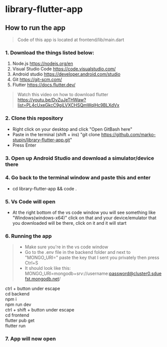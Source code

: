 # library-flutter-app
## How to run the app
> Code of this app is located at frontend/lib/main.dart
### 1. Download the things listed below:
1. Node.js https://nodejs.org/en
2. Visual Studio Code https://code.visualstudio.com/
3. Android studio https://developer.android.com/studio
4. Git https://git-scm.com/
5. Flutter https://docs.flutter.dev/ 

> Watch this video on how to download flutter 
> https://youtu.be/DvZuJeTHWaw?list=PL4cUxeGkcC9giLVXCHSQmWqlHc9BLXdVx
### 2. Clone this repository
- Right click on your desktop and click "Open GitBash here"
- Paste in the terminal (shift + ins) "git clone https://github.com/marko-stupin/library-flutter-app.git"
- Press Enter
### 3. Open up Android Studio and download a simulator/device there 
### 4. Go back to the terminal window and paste this and enter
- cd library-flutter-app && code .
### 5. Vs Code will open 
- At the right bottom of the vs code window you will see something like "Windows(windows-x64)" click on that and your device/emulator that you downloaded will be there, click on it and it will start
### 6. Running the app 
> - Make sure you're in the vs code window 
> - Go to the .env file in the backend folder and next to "MONGO_URI=" paste the key that I sent you privately then press Ctrl+S
> - It should look like this: MONGO_URI=mongodb+srv://username:password@cluster0.sduefst.mongodb.net/

ctrl + button under escape <br>
cd backend <br>
npm i <br>
npm run dev <br>
ctrl + shift + button under escape <br>
cd frontend <br>
flutter pub get <br>
flutter run <br>
### 7. App will now open
